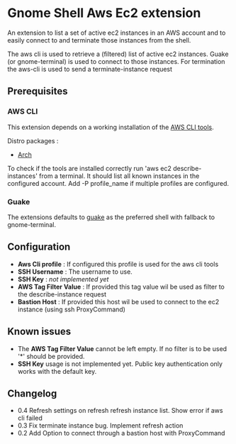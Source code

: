 # Gnome Shell Aws Ec2 extension 
An extension to list a set of active ec2 instances in an AWS account and to easily connect to and terminate those instances from the shell.

The aws cli is used to retrieve a (filtered) list of active ec2 instances. Guake (or gnome-terminal) is used to connect to those instances. For termination the aws-cli is used to send a terminate-instance request

## Prerequisites

### AWS CLI
This extension depends on a working installation of the [AWS CLI tools](https://aws.amazon.com/cli/). 

Distro packages :

* [Arch](https://aur.archlinux.org/packages/aws-cli)

To check if the tools are installed correctly run 'aws ec2 describe-instances' from a terminal. It should list all known instances in the configured account. Add -P profile_name if  multiple profiles are configured.
### Guake
The extensions defaults to [guake](https://github.com/Guake/guake) as the preferred shell with fallback to gnome-terminal.

## Configuration

- **Aws Cli profile** : If configured this profile is used for the aws cli tools 
- **SSH Username**  : The username to use.
- **SSH Key**  : *not implemented yet*
- **AWS Tag Filter Value** : If provided this tag value wil be used as filter to the describe-instance request
- **Bastion Host** : If provided this host wil be used to connect to the ec2 instance (using ssh ProxyCommand)


## Known issues

* The **AWS Tag Filter Value** cannot be left empty. If no filter is to be used '*' should be provided. 
* **SSH Key** usage is not implemented yet. Public key authentication only works with the default key.

## Changelog

* 0.4 Refresh settings on refresh refresh instance list. Show error if aws cli failed
* 0.3 Fix terminate instance bug. Implement refresh action
* 0.2 Add Option to connect through a bastion host with ProxyCommand



